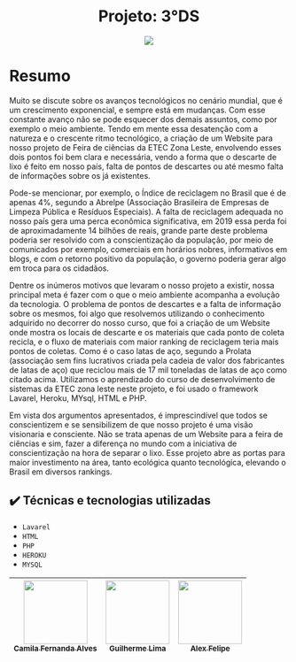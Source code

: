 
<h1 align="center"> Projeto: 3°DS </h1>

<p align="center">
<img src="http://img.shields.io/static/v1?label=STATUS&message=EM%20DESENVOLVIMENTO&color=GREEN&style=for-the-badge"/>
</p>

<h1>Resumo</h1>
  
  <p> Muito se discute sobre os avanços tecnológicos no cenário mundial, que é um crescimento exponencial, e sempre está em mudanças. Com esse constante avanço não se pode esquecer dos demais assuntos, como por exemplo o meio ambiente. Tendo em mente essa desatenção com a natureza e o crescente ritmo tecnológico, a criação de um Website para nosso projeto de Feira de ciências da ETEC Zona Leste, envolvendo esses dois pontos foi bem clara e necessária, vendo a forma que o descarte de lixo é feito em nosso país, falta de pontos de descartes ou até mesmo falta de informações sobre os já existentes.</p>
  <p> Pode-se mencionar, por exemplo, o Índice de reciclagem no Brasil que é de apenas 4%, segundo a Abrelpe (Associação Brasileira de Empresas de Limpeza Pública e Resíduos Especiais). A falta de reciclagem adequada no nosso país gera uma perca econômica significativa, em 2019 essa perda foi de aproximadamente 14 bilhões de reais, grande parte deste problema poderia ser resolvido com a conscientização da população, por meio de comunicados por exemplo, comerciais em horários nobres, informativos em blogs, e com o  retorno positivo da população, o governo poderia gerar algo em troca para os cidadãos.</p>
  <p> Dentre os inúmeros motivos que levaram o nosso projeto a existir, nossa principal meta é fazer com o que o meio ambiente acompanha a evolução da tecnologia. O problema de pontos de descartes e a falta de informação sobre os mesmos, foi algo que resolvemos utilizando o conhecimento adquirido no decorrer do nosso curso, que foi a criação de um Website onde mostra os locais de descarte e os materiais que cada ponto de coleta recicla, e o fluxo de materiais com maior ranking de reciclagem teria mais pontos de coletas. Como é o caso latas de aço, segundo a Prolata (associação sem fins lucrativos criada pela cadeia de valor dos fabricantes de latas de aço) que reciclou mais de 17 mil toneladas de latas de aço como citado acima. Utilizamos o aprendizado do curso de desenvolvimento de sistemas da ETEC zona leste neste projeto, e foi usado o framework Lavarel, Heroku, MYsql, HTML e PHP.</p>
  <p> Em vista dos argumentos apresentados, é imprescindível que todos se conscientizem e se sensibilizem de que nosso projeto é uma visão visionaria e consciente. Não se trata apenas de um Website para a feira de ciências e sim, fazer a diferença no mundo com a iniciativa de conscientização na hora de separar o lixo. Esse projeto abre as portas para maior investimento na área, tanto ecológica quanto tecnológica, elevando o Brasil em diversos rankings.</p>

## ✔️ Técnicas e tecnologias utilizadas

- ``Lavarel``
- ``HTML``
- ``PHP``
- ``HEROKU``
- ``MYSQL``

| [<img src="https://avatars.githubusercontent.com/u/37356058?v=4" width=115><br><sub>Camila Fernanda Alves</sub>](https://github.com/camilafernanda) |  [<img src="https://avatars.githubusercontent.com/u/30351153?v=4" width=115><br><sub>Guilherme Lima</sub>](https://github.com/guilhermeonrails) |  [<img src="https://avatars.githubusercontent.com/u/8989346?v=4" width=115><br><sub>Alex Felipe</sub>](https://github.com/alexfelipe) |
| :---: | :---: | :---: |


